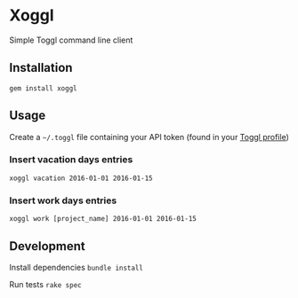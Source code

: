 # Xoggl

Simple Toggl command line client

## Installation
`gem install xoggl`

## Usage
Create a `~/.toggl` file containing your API token (found in your [Toggl profile](https://toggl.com/app/profile))

### Insert vacation days entries
`xoggl vacation 2016-01-01 2016-01-15`

### Insert work days entries
`xoggl work [project_name] 2016-01-01 2016-01-15`

## Development
Install dependencies
`bundle install`

Run tests
`rake spec`
